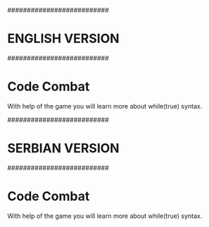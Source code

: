 ##########################
#     ENGLISH VERSION    #
##########################

# Code Combat

With help of the game you will learn more about while(true) syntax.







##########################
#     SERBIAN VERSION    #
##########################

# Code Combat

With help of the game you will learn more about while(true) syntax.
